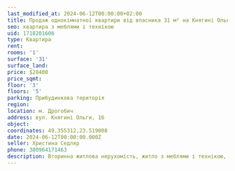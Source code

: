 ```yaml
---
last_modified_at: 2024-06-12T00:00:00+02:00
title: Продаж однокімнатної квартири від власника 31 м² на Княгині Ольги
seo: квартира з меблями і технікою
uid: 1718201606
type: Квартира
rent:
rooms: '1'
surface: '31'
surface_land:
price: $28400
price_sqmt:
floor: '3'
floors: '5'
parking: Прибудинкова територія
region:
location: м. Дрогобич
address: вул. Княгині Ольги, 16
object:
coordinates: 49.355312,23.519008
date: 2024-06-12T00:00:00.000Z
seller: Христина Седляр
phone: 380964171463
description: Вторинна житлова нерухомість, житло з меблями і технікою, придатне для проживання
---
```

